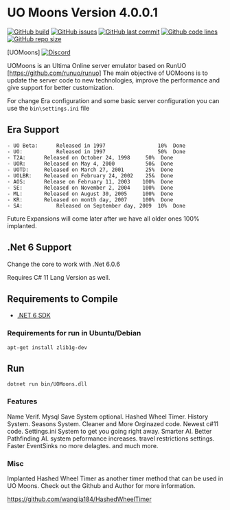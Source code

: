 # UO Moons Version 4.0.0.1

[![GitHub build](https://img.shields.io/github/workflow/status/UO-Moons/UOMoons/Build?logo=github)](https://github.com/UO-Moons/UOMoons/actions)
[![GitHub issues](https://img.shields.io/github/issues/UO-Moons/UOMoons.svg)](https://github.com/UO-Moons/UOMoons/issues)
[![GitHub last commit](https://img.shields.io/github/last-commit/UO-Moons/UOMoons.svg)](https://github.com/UO-Moons/UOMoons/)
[![Github code lines](https://img.shields.io/tokei/lines/github/UO-Moons/UOMoons.svg)](https://github.com/UO-Moons/UOMoons/)
[![GitHub repo size](https://img.shields.io/github/repo-size/UO-Moons/UOMoons.svg)](https://github.com/UO-Moons/UOMoons/)

[UOMoons] [![Discord](https://img.shields.io/discord/205015541977579520.svg)](https://discord.gg/khBxP9Zgq6)

UOMoons is an Ultima Online server emulator based on RunUO [https://github.com/runuo/runuo]
The main objective of UOMoons is to update the server code to new technologies, improve the performance and give support for better customization.

For change Era configuration and some basic server configuration you can use the ```bin\settings.ini``` file
## Era Support
```
- UO Beta:      Released in 1997                 10%  Done
- UO:           Released in 1997                 50%  Done
- T2A: 		Released on October 24, 1998   	 50%  Done
- UOR: 		Released on May 4, 2000        	 50&  Done
- UOTD:		Released on March 27, 2001     	 25%  Done
- UOLBR:	Released on February 24, 2002  	 25&  Done
- AOS:		Release on February 11, 2003    100%  Done
- SE:		Released on November 2, 2004    100%  Done
- ML: 		Released on August 30, 2005     100%  Done
- KR: 		Released on month day, 2007     100%  Done
- SA:           Released on September day, 2009  10%  Done
```
Future Expansions will come later after we have all older ones 100% implanted.

## .Net 6 Support
Change the core to work with .Net 6.0.6

Requires C# 11 Lang Version as well.

## Requirements to Compile
- [.NET 6 SDK](https://dotnet.microsoft.com/download/dotnet/6.0)


### Requirements for run in Ubuntu/Debian

```shell
apt-get install zlib1g-dev
```

## Run

```shell
dotnet run bin/UOMoons.dll
```
### Features
Name Verif.
Mysql Save System optional.
Hashed Wheel Timer.
History System.
Seasons System.
Cleaner and More Orginazed code.
Newest c#11 code.
Settings.ini System to get you going right away.
Smarter AI.
Better Pathfinding AI.
system peformance increases.
travel restrictions settings.
Faster EventSinks no more delagtes.
and much more.

### Misc
Implanted Hashed Wheel Timer as another timer method that can be used in UO Moons.
Check out the Github and Author for more information.

https://github.com/wangjia184/HashedWheelTimer
